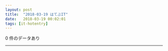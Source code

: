 ```yaml
---
layout: post
title:  "2018-03-19 はてぶIT"
date:   2018-03-19 00:02:01
tags: [it-hotentry]
---
```

0 件のデータあり

<hr>
